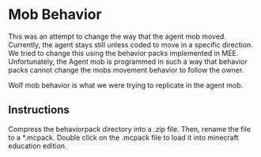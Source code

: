 # Mob Behavior

This was an attempt to change the way that the agent mob moved. 
Currently, the agent stays still unless coded to move in a specific direction. We tried to change this using the behavior packs implemented in MEE. Unfortunately, the Agent mob is programmed in such a way that behavior packs cannot change the mobs movement behavior to follow the owner.

Wolf mob behavior is what we were trying to replicate in the agent mob.

## Instructions

Compress the behaviorpack directory into a .zip file.
Then, rename the file to a \*.mcpack.
Double click on the .mcpack file to load it into minecraft education
edition.
